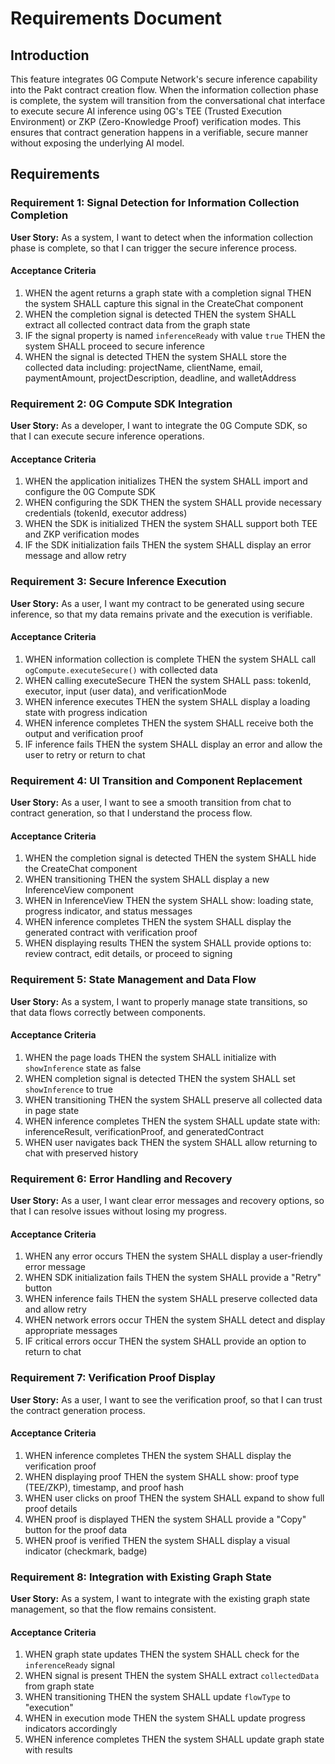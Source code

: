 # Requirements Document

## Introduction

This feature integrates 0G Compute Network's secure inference capability into the Pakt contract creation flow. When the information collection phase is complete, the system will transition from the conversational chat interface to execute secure AI inference using 0G's TEE (Trusted Execution Environment) or ZKP (Zero-Knowledge Proof) verification modes. This ensures that contract generation happens in a verifiable, secure manner without exposing the underlying AI model.

## Requirements

### Requirement 1: Signal Detection for Information Collection Completion

**User Story:** As a system, I want to detect when the information collection phase is complete, so that I can trigger the secure inference process.

#### Acceptance Criteria

1. WHEN the agent returns a graph state with a completion signal THEN the system SHALL capture this signal in the CreateChat component
2. WHEN the completion signal is detected THEN the system SHALL extract all collected contract data from the graph state
3. IF the signal property is named `inferenceReady` with value `true` THEN the system SHALL proceed to secure inference
4. WHEN the signal is detected THEN the system SHALL store the collected data including: projectName, clientName, email, paymentAmount, projectDescription, deadline, and walletAddress

### Requirement 2: 0G Compute SDK Integration

**User Story:** As a developer, I want to integrate the 0G Compute SDK, so that I can execute secure inference operations.

#### Acceptance Criteria

1. WHEN the application initializes THEN the system SHALL import and configure the 0G Compute SDK
2. WHEN configuring the SDK THEN the system SHALL provide necessary credentials (tokenId, executor address)
3. WHEN the SDK is initialized THEN the system SHALL support both TEE and ZKP verification modes
4. IF the SDK initialization fails THEN the system SHALL display an error message and allow retry

### Requirement 3: Secure Inference Execution

**User Story:** As a user, I want my contract to be generated using secure inference, so that my data remains private and the execution is verifiable.

#### Acceptance Criteria

1. WHEN information collection is complete THEN the system SHALL call `ogCompute.executeSecure()` with collected data
2. WHEN calling executeSecure THEN the system SHALL pass: tokenId, executor, input (user data), and verificationMode
3. WHEN inference executes THEN the system SHALL display a loading state with progress indication
4. WHEN inference completes THEN the system SHALL receive both the output and verification proof
5. IF inference fails THEN the system SHALL display an error and allow the user to retry or return to chat

### Requirement 4: UI Transition and Component Replacement

**User Story:** As a user, I want to see a smooth transition from chat to contract generation, so that I understand the process flow.

#### Acceptance Criteria

1. WHEN the completion signal is detected THEN the system SHALL hide the CreateChat component
2. WHEN transitioning THEN the system SHALL display a new InferenceView component
3. WHEN in InferenceView THEN the system SHALL show: loading state, progress indicator, and status messages
4. WHEN inference completes THEN the system SHALL display the generated contract with verification proof
5. WHEN displaying results THEN the system SHALL provide options to: review contract, edit details, or proceed to signing

### Requirement 5: State Management and Data Flow

**User Story:** As a system, I want to properly manage state transitions, so that data flows correctly between components.

#### Acceptance Criteria

1. WHEN the page loads THEN the system SHALL initialize with `showInference` state as false
2. WHEN completion signal is detected THEN the system SHALL set `showInference` to true
3. WHEN transitioning THEN the system SHALL preserve all collected data in page state
4. WHEN inference completes THEN the system SHALL update state with: inferenceResult, verificationProof, and generatedContract
5. WHEN user navigates back THEN the system SHALL allow returning to chat with preserved history

### Requirement 6: Error Handling and Recovery

**User Story:** As a user, I want clear error messages and recovery options, so that I can resolve issues without losing my progress.

#### Acceptance Criteria

1. WHEN any error occurs THEN the system SHALL display a user-friendly error message
2. WHEN SDK initialization fails THEN the system SHALL provide a "Retry" button
3. WHEN inference fails THEN the system SHALL preserve collected data and allow retry
4. WHEN network errors occur THEN the system SHALL detect and display appropriate messages
5. IF critical errors occur THEN the system SHALL provide an option to return to chat

### Requirement 7: Verification Proof Display

**User Story:** As a user, I want to see the verification proof, so that I can trust the contract generation process.

#### Acceptance Criteria

1. WHEN inference completes THEN the system SHALL display the verification proof
2. WHEN displaying proof THEN the system SHALL show: proof type (TEE/ZKP), timestamp, and proof hash
3. WHEN user clicks on proof THEN the system SHALL expand to show full proof details
4. WHEN proof is displayed THEN the system SHALL provide a "Copy" button for the proof data
5. WHEN proof is verified THEN the system SHALL display a visual indicator (checkmark, badge)

### Requirement 8: Integration with Existing Graph State

**User Story:** As a system, I want to integrate with the existing graph state management, so that the flow remains consistent.

#### Acceptance Criteria

1. WHEN graph state updates THEN the system SHALL check for the `inferenceReady` signal
2. WHEN signal is present THEN the system SHALL extract `collectedData` from graph state
3. WHEN transitioning THEN the system SHALL update `flowType` to "execution"
4. WHEN in execution mode THEN the system SHALL update progress indicators accordingly
5. WHEN inference completes THEN the system SHALL update graph state with results

